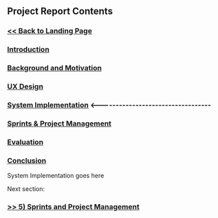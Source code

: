 ## Project Report Contents

###  [<< Back to Landing Page](../README.md)

###  [Introduction](Introduction.md) 

### [Background and Motivation](BackgroundAndMotivation.md)

### [UX Design](UXDesign.md)

### [System Implementation](SystemImplementation.md) <----------------------------------

### [Sprints & Project Management](SprintsAndProjectManagements.md)

### [Evaluation](Evaluation.md)

### [Conclusion](Conclusion.md) 

System Implementation goes here

Next section:

### [>> 5) Sprints and Project Management](SprintsAndProjectManagements.md)
